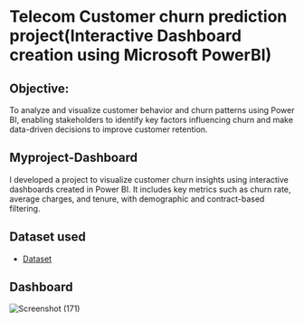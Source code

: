 #  Telecom Customer churn prediction project(Interactive Dashboard creation using Microsoft PowerBI)
## Objective:
To analyze and visualize customer behavior and churn patterns using Power BI, enabling stakeholders to identify key factors influencing churn and make data-driven decisions to improve customer retention.
## Myproject-Dashboard
I developed a project to visualize customer churn insights using interactive dashboards created in Power BI. It includes key metrics such as churn rate, average charges, and tenure, with demographic and contract-based filtering.
## Dataset used
- <a href="https://github.com/kiruba-07/Myproject-Dashboard/blob/main/Telco_customer_churn_prediction.xlsx">Dataset</a>
## Dashboard
![Screenshot (171)](https://github.com/user-attachments/assets/b3fb4e48-80dc-476a-8d08-0b7f7587bd94)


